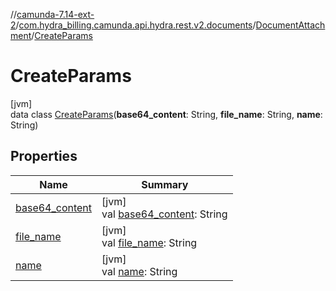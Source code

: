 //[camunda-7.14-ext-2](../../../../index.md)/[com.hydra_billing.camunda.api.hydra.rest.v2.documents](../../index.md)/[DocumentAttachment](../index.md)/[CreateParams](index.md)

# CreateParams

[jvm]\
data class [CreateParams](index.md)(**base64_content**: String, **file_name**: String, **name**: String)

## Properties

| Name | Summary |
|---|---|
| [base64_content](base64_content.md) | [jvm]<br>val [base64_content](base64_content.md): String |
| [file_name](file_name.md) | [jvm]<br>val [file_name](file_name.md): String |
| [name](name.md) | [jvm]<br>val [name](name.md): String |
